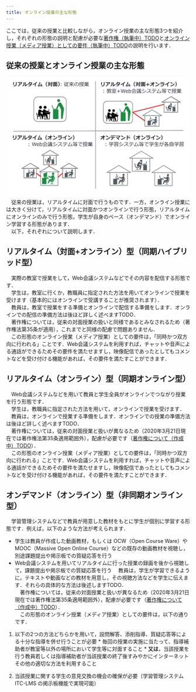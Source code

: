 ```yaml
---
title: オンライン授業の主な形態
---
```


ここでは，従来の授業と比較しながら，オンライン授業の主な形態3つを紹介し，それぞれの形態の説明と配慮が必要な[著作権（執筆中）TODO]()と[オンライン授業（メディア授業）としての要件（執筆中）TODO]()の説明を行います．  

## 従来の授業とオンライン授業の主な形態

![従来の授業とオンライン授業の主な形態](img/types_overview.png)

　従来の授業は，リアルタイムに対面で行うものです．一方，オンライン授業には大きく分けて，リアルタイムに対面かつオンラインで行う形態，リアルタイムにオンラインのみで行う形態，学生が自身のペース（オンデマンド）でオンライン学習する形態があります．  
　以下，それぞれについて説明します．
  
  
## リアルタイム（対面+オンライン）型（同期ハイブリッド型）
　実際の教室で授業をして，Web会議システムなどでその内容を配信する形態です．  
　学生は，教室に行くか，教職員に指定された方法を用いてオンラインで授業を受けます（基本的にはオンラインで受講することが推奨されます）．  
　教員は，教室で授業をする準備とオンラインで配信する準備をします．オンラインでの配信の準備方法は後ほど詳しく述べますTODO．  
　著作権については，従来の対面授業の扱いと同様であるとみなされるため（著作権法第35条が適用），これまでと同様の配慮で問題ありません．  
　この形態のオンライン授業（メディア授業）としての要件は，「同時かつ双方向に行われる」ことです．Web会議システムを利用すれば，チャットや音声による通話ができるためその要件を満たせますし，映像配信であったとしてもコメントなどを受け付ける機能があれば，その要件を満たすことができます．  
  
  
## リアルタイム（オンライン）型（同期オンライン型）
　Web会議システムなどを用いて教員と学生全員がオンラインでつながり授業を行う形態です．  
　学生は，教職員に指定された方法を用いて，オンラインで授業を受けます．  
　教員は，オンラインで授業する準備をします．オンラインでの授業の準備方法は後ほど詳しく述べますTODO．  
　著作権については，従来の対面授業と扱いが異なるため（2020年3月21日現在では著作権法第35条適用範囲外），配慮が必要です（[著作権について（作成中）TODO]()）．  
　この形態のオンライン授業（メディア授業）としての要件は，「同時かつ双方向に行われる」ことです．Web会議システムを利用すれば，チャットや音声による通話ができるためその要件を満たせますし，映像配信であったとしてもコメントなどを受け付ける機能があれば，その要件を満たすことができます．  
  

## オンデマンド（オンライン）型（非同期オンライン型）
　学習管理システムなどで教員が用意した教材をもとに学生が個別に学習する形態です．例えば，以下のような方法が考えられます．
  * 学生は教員が作成した動画教材，もしくは OCW（Open Course Ware）や MOOC（Massive Open Online Course）などの既存の動画教材を視聴し，別途課題提出や掲示板での質疑応答を行う
  * Web会議システムを用いてリアルタイムに行った授業の録画を後から視聴して，課題提出や掲示板での質疑応答を行う
　教員は，学生が学習できるように，テキストや動画などの教材を用意し，その視聴方法などを学生に伝えます．それらの具体的な方法は後述しますTODO．  
　著作権については，従来の対面授業と扱いが異なるため（2020年3月21日現在では著作権法第35条適用範囲外），配慮が必要です（[著作権について（作成中）TODO]()）．  
　この形態のオンライン授業（メディア授業）としての要件は，以下の通りです．
  1. 以下の2つの方法どちらかを用いて，設問解答、添削指導、質疑応答等による十分な指導を併せ行うことが必要
    * 毎回の授業の実施に当たって、指導補助者が教室等以外の場所において学生等に対面すること
	* **又は**，当該授業を行う教員若しくは指導補助者が当該授業の終了後すみやかにインターネットその他の適切な方法を利用すること
  
  1. 当該授業に関する学生の意見交換の機会の確保が必要（学習管理システム ITC-LMS の掲示板機能で実現可能）


　

